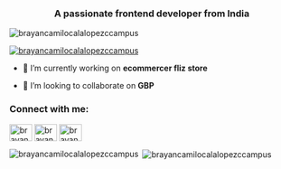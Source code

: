 <h3 align="center">A passionate frontend developer from India</h3>

<p align="left"> <img src="https://komarev.com/ghpvc/?username=brayancamilocalalopezccampus&label=Profile%20views&color=0e75b6&style=flat" alt="brayancamilocalalopezccampus" /> </p>

<p align="left"> <a href="https://github.com/ryo-ma/github-profile-trophy"><img src="https://github-profile-trophy.vercel.app/?username=brayancamilocalalopezccampus" alt="brayancamilocalalopezccampus" /></a> </p>

- 🔭 I’m currently working on **ecommercer fliz store**

- 👯 I’m looking to collaborate on **GBP**

<h3 align="left">Connect with me:</h3>
<p align="left">
<a href="https://linkedin.com/in/brayan cala" target="blank"><img align="center" src="https://raw.githubusercontent.com/rahuldkjain/github-profile-readme-generator/master/src/images/icons/Social/linked-in-alt.svg" alt="brayan cala" height="30" width="40" /></a>
<a href="https://fb.com/brayan cala lopez" target="blank"><img align="center" src="https://raw.githubusercontent.com/rahuldkjain/github-profile-readme-generator/master/src/images/icons/Social/facebook.svg" alt="brayan cala lopez" height="30" width="40" /></a>
<a href="https://instagram.com/brayan_cala18" target="blank"><img align="center" src="https://raw.githubusercontent.com/rahuldkjain/github-profile-readme-generator/master/src/images/icons/Social/instagram.svg" alt="brayan_cala18" height="30" width="40" /></a>
</p>

<p><img align="left" src="https://github-readme-stats.vercel.app/api/top-langs?username=brayancamilocalalopezccampus&show_icons=true&locale=en&layout=compact" alt="brayancamilocalalopezccampus" /></p>

<p>&nbsp;<img align="center" src="https://github-readme-stats.vercel.app/api?username=brayancamilocalalopezccampus&show_icons=true&locale=en" alt="brayancamilocalalopezccampus" /></p>

